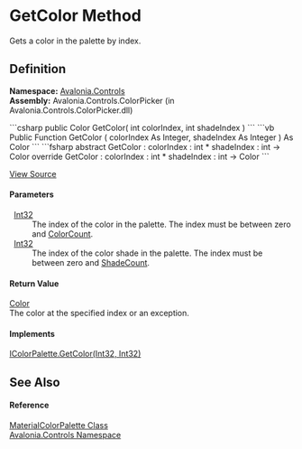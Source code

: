 # GetColor Method


Gets a color in the palette by index.



## Definition
**Namespace:** <a href="N_Avalonia_Controls">Avalonia.Controls</a>  
**Assembly:** Avalonia.Controls.ColorPicker (in Avalonia.Controls.ColorPicker.dll)

<Tabs groupId="api-code-preview">
<TabItem value="csharp" label="C#">
```csharp
public Color GetColor(
	int colorIndex,
	int shadeIndex
)
```
</TabItem>
<TabItem value="vb" label="VB">
```vb
Public Function GetColor ( 
	colorIndex As Integer,
	shadeIndex As Integer
) As Color
```
</TabItem>
<TabItem value="fsharp" label="F#">
```fsharp
abstract GetColor : 
        colorIndex : int * 
        shadeIndex : int -> Color 
override GetColor : 
        colorIndex : int * 
        shadeIndex : int -> Color 
```
</TabItem>
</Tabs>



<a href="https://github.com/AvaloniaUI/Avalonia/tree/master/src/Avalonia.Controls.ColorPicker/ColorPalettes/MaterialColorPalette.cs#L650" title="View the source code">View Source</a>



#### Parameters
<dl><dt>  <a href="https://learn.microsoft.com/dotnet/api/system.int32" target="_blank" rel="noopener noreferrer">Int32</a></dt><dd>The index of the color in the palette. The index must be between zero and <a href="P_Avalonia_Controls_IColorPalette_ColorCount">ColorCount</a>.</dd><dt>  <a href="https://learn.microsoft.com/dotnet/api/system.int32" target="_blank" rel="noopener noreferrer">Int32</a></dt><dd>The index of the color shade in the palette. The index must be between zero and <a href="P_Avalonia_Controls_IColorPalette_ShadeCount">ShadeCount</a>.</dd></dl>

#### Return Value
<a href="T_Avalonia_Media_Color">Color</a>  
The color at the specified index or an exception.

#### Implements
<a href="M_Avalonia_Controls_IColorPalette_GetColor">IColorPalette.GetColor(Int32, Int32)</a>  


## See Also


#### Reference
<a href="T_Avalonia_Controls_MaterialColorPalette">MaterialColorPalette Class</a>  
<a href="N_Avalonia_Controls">Avalonia.Controls Namespace</a>  

